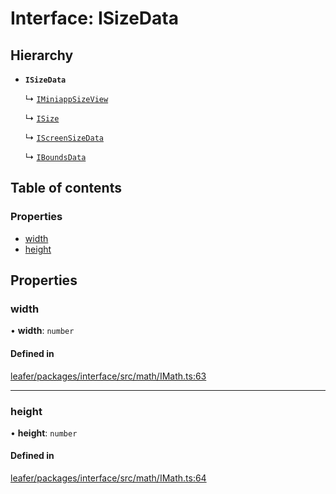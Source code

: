 # Interface: ISizeData

## Hierarchy

- **`ISizeData`**

  ↳ [`IMiniappSizeView`](IMiniappSizeView.md)

  ↳ [`ISize`](ISize.md)

  ↳ [`IScreenSizeData`](IScreenSizeData.md)

  ↳ [`IBoundsData`](IBoundsData.md)

## Table of contents

### Properties

- [width](ISizeData.md#width)
- [height](ISizeData.md#height)

## Properties

### width

• **width**: `number`

#### Defined in

[leafer/packages/interface/src/math/IMath.ts:63](https://github.com/leaferjs/leafer/blob/4821e21/packages/interface/src/math/IMath.ts#L63)

___

### height

• **height**: `number`

#### Defined in

[leafer/packages/interface/src/math/IMath.ts:64](https://github.com/leaferjs/leafer/blob/4821e21/packages/interface/src/math/IMath.ts#L64)
